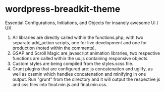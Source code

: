 # wordpress-breadkit-theme
Essential Configurations, Initiations, and Objects for insanely awesome UI / UX 

1. All libraries are directly called within the functions.php, with two separate add_action scripts, one for live development and one for production (noted within the comments).
2. GSAP and Scroll Magic are javascript animation libraries, two respective functions are called within the ux.js containing responsive objects.
3. Custom styles are being compiled from the styles.scss file.
4. Grunt plugins that are configured are: js concatenation and uglify, as well as cssmin which handles concatenation and minifying in one output. Run "grunt" from the directory and it will output the respective js and css files into final.min.js and final.min.css.
